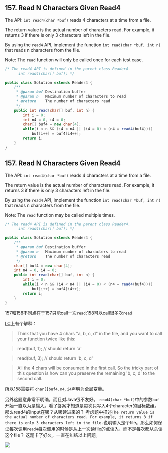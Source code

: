## 157. Read N Characters Given Read4
The API: ```int read4(char *buf)``` reads 4 characters at a time from a file.

The return value is the actual number of characters read. For example, it returns 3 if there is only 3 characters left in the file.

By using the ```read4``` API, implement the function ```int read(char *buf, int n)``` that reads n characters from the file.

Note:
The ```read``` function will only be called once for each test case.

```java
/* The read4 API is defined in the parent class Reader4.
      int read4(char[] buf); */

public class Solution extends Reader4 {
    /**
     * @param buf Destination buffer
     * @param n   Maximum number of characters to read
     * @return    The number of characters read
     */
    public int read(char[] buf, int n) {
        int i = 0;
        int n4 = 0, i4 = 0;
        char[] buf4 = new char[4];
        while(i < n && (i4 < n4 || (i4 = 0) < (n4 = read4(buf4))))
            buf[i++] = buf4[i4++];
        return i;
    }
}
```
## 157. Read N Characters Given Read4
The API: ```int read4(char *buf)``` reads 4 characters at a time from a file.

The return value is the actual number of characters read. For example, it returns 3 if there is only 3 characters left in the file.

By using the ```read4``` API, implement the function ```int read(char *buf, int n)``` that reads n characters from the file.

Note:
The ```read``` function may be called multiple times.
```java
/* The read4 API is defined in the parent class Reader4.
      int read4(char[] buf); */

public class Solution extends Reader4 {
    /**
     * @param buf Destination buffer
     * @param n   Maximum number of characters to read
     * @return    The number of characters read
     */
    char[] buf4 = new char[4];
    int n4 = 0, i4 = 0;
    public int read(char[] buf, int n) {
        int i = 0;
        while(i < n && (i4 < n4 || (i4 = 0) < (n4 = read4(buf4))))
            buf[i++] = buf4[i4++];
        return i;
    }
}
```

157和158不同点在于157只能call一次```read```;158可以call很多次```read```

[LC](https://discuss.leetcode.com/topic/36179/what-is-the-difference-between-call-once-and-call-multiple-times/6)上有个解释：

>Think that you have 4 chars "a, b, c, d" in the file, and you want to call your function twice like this:

>read(buf, 1); // should return 'a'

>read(buf, 3); // should return 'b, c, d'

>All the 4 chars will be consumed in the first call. So the tricky part of this question is how can you preserve the remaining 'b,
c, d' to the second call.

所以158需要将 ```char[]buf4```, ```n4```, ```i4```声明为全局变量。

另外这题意非常不明确，而且对Java很不友好。 ```read4(char *buf)```中的参数```buf```开始一直以为是输入。看了答案才知道是每次只写入4个character的目标数组。那么read4的input在哪？从哪读进来的？
考虑题中描述```The return value is the actual number of characters read. For example, it returns 3 if there is only 3 characters left in the file.```说明输入是个file。那么如何保证每次调用```read4```每次调用的时候是从上一次读file的点读入，而不是每次都从头读这个file？
这题卡了好久，一直在纠结以上问题。

![](http://imgs21.iaweg.com/pic/HTTP2kyLncuaGpmaWxlLmNuL2RvYy8yMDE2MDEvMTc5MTQxM2NkMTNiNGQ5M2FlNzBhZTIyZTQ4N2I1YTguanBn.jpg)
